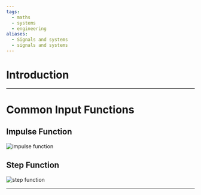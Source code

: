 ```yaml
---
tags:
  - maths
  - systems
  - engineering
aliases:
  - Signals and systems
  - signals and systems
---
```


# Introduction


-----
# Common Input Functions

## Impulse Function

![impulse function](https://upload.wikimedia.org/wikipedia/commons/thumb/4/48/Dirac_distribution_PDF.svg/2560px-Dirac_distribution_PDF.svg.png)

## Step Function

![step function](https://upload.wikimedia.org/wikipedia/commons/thumb/d/d9/Dirac_distribution_CDF.svg/2560px-Dirac_distribution_CDF.svg.png)

---
